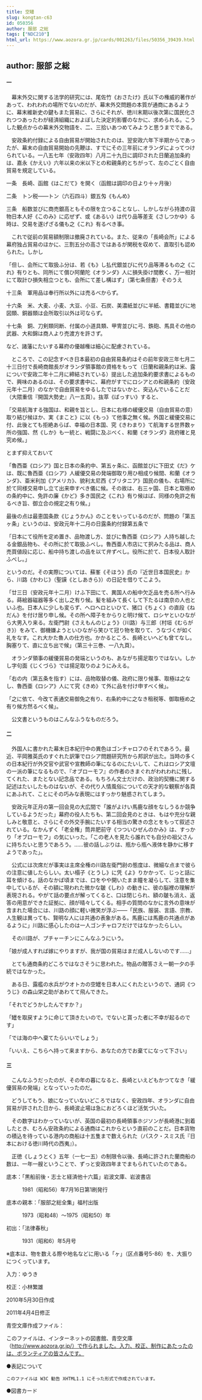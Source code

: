 ```yaml
---
title: 空罎
slug: kongtan-c63
id: 050356
author: 服部 之総
tags: ["NDC210"]
html_url: https://www.aozora.gr.jp/cards/001263/files/50356_39439.html
---
```


## author: 服部 之総

#### 一




　幕末外交に関する法学的研究には、尾佐竹《おさたけ》氏以下の権威的著作があって、われわれの場所でないのだが、幕末外交問題の本質が通商にあるように、幕末維新史の鍵もまた貿易に、さらにそれが、徳川末期以後次第に国民化されつつあったわが経済組織におよぼした決定的影響のなかに、求められる。こうした観点からの幕末外交物語を、二、三拾いあつめてみようと思うまでである。

　安政条約付録による自由貿易が開始されたのは、翌安政六年下半期からであったが、幕末の自由貿易開始の先鞭は、すでにその三年前にオランダによってつけられている。一八五七年（安政四年）八月二十九日に調印された日蘭追加条約は、嘉永《かえい》六年以来の米以下との和親条約とちがって、左のごとく自由貿易を規定している。

一条　長崎、函館《はこだて》を開く（函館は調印の日より十ヶ月後）

二条　トン税――トン（六石四斗）銀五匁《もんめ》

三条　船数並びに商売銀高ともその限を立つることなし、しかしながら持渡の貨物日本人好《このみ》に応ぜず、或《あるい》は代り品等差支《さしつかゆ》る時は、交易を遂げざる儀も之《これ》有るべき事。

　これで従前の貿易額制限は撤廃されている。また、従来の「長崎会所」による幕府独占貿易のほかに、三割五分の高さではあるが関税を収めて、直取引も認められた。しかし

「但し、会所にて取扱ふ分は、若《も》し払代銀並びに代り品等滞るもの之《これ》有りとも、同所にて償ひ阿蘭陀《オランダ》人に損失掛け間敷く、万一相対にて取計ひ損失相立つとも、会所にて差し構はず」（第七条但書）そのうえ

十三条　軍用品は奉行所以外には売るべからず。

十六条　米、大麦、小麦、大豆、小豆、石炭、美濃紙並びに半紙、書籍並びに地図類、銅器類は会所取引以外は可ならず。

十七条　銅、刀剣類同断、付属の小道具類、甲冑並びに弓、鉄砲、馬具その他の武器、大和錦は商人より売渡方を許さず。

など、諸藩にたいする幕府の優越権は細心に配慮されている。

　ところで、この記念すべき日本最初の自由貿易条約はその前年安政三年七月二十三日付で長崎商館長がオランダ領事館の資格をもって（日蘭和親条約は米、露についで安政二年十二月に締結されている）提出した追加条約要求書によるもので、興味のあるのは、その要求書中に、幕府がすでにロシアとの和親条約（安政元年十二月）のなかで自由貿易をゆるしたではないかと、突込んでいることだ（大隈重信『開国大勢史』八一五頁）。抜萃《ばっすい》すると、


「交易航海する強国は、和親を旨とし、日本に右様の緩優交易（自由貿易の意）取り結び候ほか、実《まこと》に以《もっ》て他事之無く候。外国と緩優交易に付、此後とても拒絶あらば、幸福の日本国、究《きわまり》て航海する世界数ヶ所の強国、然《しか》も一統と、戦闘に及ぶべく、和蘭《オランダ》政府確と見究め候。」



とまず抑えておいて


「魯西亜《ロシア》国と日本の条約中、第五ヶ条に、函館並びに下田丈《だ》ケは、既に魯西亜《ロシア》人緩優交易の発端御取り用ひ相成り候間、和蘭《オランダ》、亜米利加《アメリカ》、貌利太尼西《ブリタニア》国民の儀も、右場所に於て同様交易申し立て出来申すべき儀に候。その故は、右三ヶ国、日本と取極めの条約中に、免許の廉《かど》多き国民之《これ》有り候はば、同様の免許之有るべき旨、御立合の規定之有り候。」



最後の点は最恵国条款《じょうかん》のことをいっているのだが、問題の「第五ヶ条」というのは、安政元年十二月の日露条約付録第五条で


「日本にて役所を定め置き、品物渡し方、並びに魯西亜《ロシア》人持ち越したる金銀品物も、その所に於て取扱ふべし。魯西亜人市店にて択みたる品は、商人売買値段に応じ、船中持ち渡しの品を以て弁ずべし。役所に於て、日本役人取計ふべし。」



というのだ。その実際については、蘇峯《そほう》氏の『近世日本国民史』から、川路《かわじ》（聖謨《としあきら》）の日記を借りてこよう。


「廿三日（安政元年十二月）けふ下田にて、異国人の船中欠乏品を売る所へ行みる。蒔絵器磁器等多く出し之有り候。髪を組みて長くして下たるは南京の人也といふ也。日本人に少しも変らず、ヘロヘロといひて、猪口《ちょく》の直段《ねだん》を付け居り申し候。その所へ障子をからりと明け候て、ロシヤといひながら大男入り来る。左衛門尉《さえもんのじょう》（川路）与三郎（村垣《むらがき》）をみて、御機嫌ようといひながら笑ひて冠り物を取りて、うなづくが如く礼をなす。これ大かた魯人の仕方也。かかるところ、長崎といへども曾てなし。胸塞りて、直に立ち出で候」（第三十三巻、一八九頁）。



　オランダ領事の緩優貿易の発端というのも、あながち揚足取りではない。しかし字句面《じくづら》では揚足取りのようにみえる。


「右の内（第五条を指す）には、品物取替の儀、政府に限り候事、取極は之なし、魯西亜《ロシア》人にて究《きめ》て外に品を付け申すべく候」。

「之に依て、今改て表通交易御免之有り、右条約中に之なき租税等、御取極め之有り候方然るべく候」。



　公文書というものはこんなふうなものだろう。



#### 二




　外国人に書かれた幕末日本紀行中の異色はゴンチャロフのそれであろう。最近、平岡雅英氏のすぐれた訳筆でロシア問題研究所から邦訳が出た。当時の多くの日本紀行が外交官や武官や宣教師の筆になるのにたいして、これはロシア文壇の一派の筆になるもので、『オブローモフ』の作者のきまぐれがわれわれに残してくれた、またとない記念品である。もちろん文士だけの、政治的契機に関する記述はたいしたものはないが、その代り人情風俗についての天才的な観察が各頁にあふれて、ことにその巧みな表現にはすっかり魅惑されてしまう。

　安政元年正月の第一回会見の大広間で「誰がよけい馬鹿な顔をなしうるか競争しているようだった」幕府の役人たちも、第二回会見のときは、もはや充分な親しみと敬意と、さらにその外交手腕にたいする相当の驚きの念とをもって叙述されている。なかんずく「老全権」筒井肥前守《つついひぜんのかみ》は、すっかり「オブローモフ」の気にいった。「この老人を見たら誰れでも自分の祖父さんに持ちたいと思うであろう。……彼の話しぶりは、瓶から瓶へ液体を静かに移すようであった」。

　公式には次席だが事実は主席全権の川路左衛門尉の態度は、微細な点まで彼らの注意に値したらしい。太い榻子《とうし》に凭《よ》りかかって、じっと話に耳を傾ける。話のなかば頃までは、口をやや開いたまま瞳を凝らして、注意を集中しているが、その額に現われた微かな皺《しわ》の動きに、彼の脳裡の理解が表現される。やがて話の要点が解ってくると、口は閉じられ、額の皺も消え、返答の用意ができた証拠に、顔が晴々してくる。相手の質問のなかに言外の意味が含まれた場合には、川路の顔に軽い微笑が浮ぶ――「民族、服装、言語、宗教、人生観は異っても、賢明な人には共通の表象がある。馬鹿には馬鹿の共通点があるように」川路に感心したのは一人ゴンチャロフだけではなかったらしい。

　その川路が、プチャーチンにこんなふうにいう。


「娘が成人すれば嫁にやりますが、我が国の貿易はまだ成人しないのです……」



　とても通商条約どころではなさそうに思われた。物品の贈答さえ一朝一夕の手続ではなかった。

　ある日、露艦の水兵がウオトカの空罎を日本人にくれたというので、通詞《つうじ》の森山栄之助があわてて飛んできた。


「それでどうかしたんですか？」

「罎を取戻すように命じて頂きたいので。でないと貰った者に不幸が起るのです」

「では海の中へ棄てたらいいでしょう」

「いいえ、こちらへ持って来ますから、あなたの方でお棄てになって下さい」





#### 三




　こんなふうだったのが、その年の暮になると、長崎といえどもかつてなき「緩優貿易の発端」となっていったのだ。

　どうしてもう、娘になっていないどころではなく、安政四年、オランダに自由貿易が許された日から、長崎波止場は急におどろくほど活気づいた。

　その数字はわかっていないが、英国の最初の長崎領事ホジソンが長崎港に到着したとき、むろん安政条約による通商はこれからという直前のことだ。日本貨物の積込を待っている港内の商船は十五隻まで数えられた（パスク・スミス氏『日本における徳川時代の西夷』）。

　正徳《しょうとく》五年（一七一五）の制限令以後、長崎に許された蘭商船の数は、一年一艘ということで、ずっと安政四年までまもられていたのである。













底本：「黒船前後・志士と経済他十六篇」岩波文庫、岩波書店

　　　1981（昭和56）年7月16日第1刷発行

底本の親本：「服部之総全集」福村出版

　　　1973（昭和48）～1975（昭和50）年

初出：「法律春秋」

　　　1931（昭和6）年5月号

※底本は、物を数える際や地名などに用いる「ヶ」（区点番号5-86）を、大振りにつくっています。

入力：ゆうき

校正：小林繁雄

2010年5月30日作成

2011年4月4日修正

青空文庫作成ファイル：

このファイルは、インターネットの図書館、青空文庫（http://www.aozora.gr.jp/）で作られました。入力、校正、制作にあたったのは、ボランティアの皆さんです。











●表記について


	このファイルは W3C 勧告 XHTML1.1 にそった形式で作成されています。







●図書カード